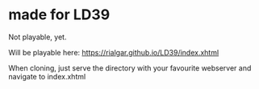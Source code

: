 # made for LD39

Not playable, yet.

Will be playable here: https://rialgar.github.io/LD39/index.xhtml

When cloning, just serve the directory with your favourite webserver and navigate to index.xhtml
